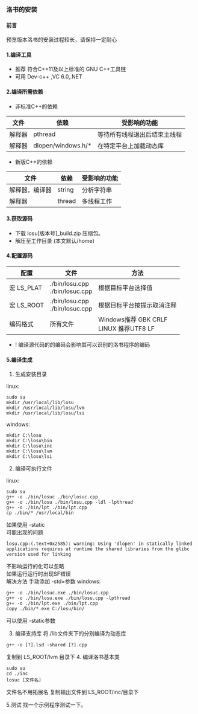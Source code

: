 ### 洛书的安装
#### 前言
预览版本洛书的安装过程较长，请保持一定耐心
#### 1.编译工具
+ 推荐 符合C++11及以上标准的 GNU C++工具链
+ 可用 Dev-c++ ,VC 6.0,.NET
#### 2.编译所需依赖
+ 非标准C++的依赖

| 文件  | 依赖      | 受影响的功能         |
|-----|---------|----------------|
| 解释器 | pthread | 等待所有线程退出后结束主线程 |
| 解释器 | dlopen/windows.h/*       |   在特定平台上加载动态库     |

+ 新版C++的依赖

| 文件      | 依赖     | 受影响的功能 |
|---------|--------|--------|
| 解释器，编译器 | string | 分析字符串  |
| 解释器     | thread | 多线程工作  |

#### 3.获取源码
+ 下载 losu[版本号]_build.zip 压缩包。
+ 解压至工作目录 (本文默认/home)
#### 4.配置源码

| 配置        | 文件             | 方法                                               |
|-----------|----------------|--------------------------------------------------|
| 宏 LS_PLAT | ./bin/losu.cpp<br>./bin/losuc.cpp | 根据目标平台选择值                                              |
| 宏 LS_ROOT | ./bin/losu.cpp<br>./bin/losuc.cpp| 根据目标平台按提示取消注释                                              |
| 编码格式      | 所有文件           | Windows推荐 GBK CRLF<br>LINUX 推荐UTF8 LF |

+ ! 编译源代码的的编码会影响其可以识别的洛书程序的编码

#### 5.编译生成
1. 生成安装目录

linux:
```
sudo su
mkdir /usr/local/lib/losu
mkdir /usr/local/lib/losu/lvm
mkdir /usr/local/lib/losu/lsi
```

windows:

```
mkdir C:\losu
mkdir C:\losu\bin
mkdir C:\losu\inc
mkdir C:\losu\lvm
mkdir C:\losu\lsi
```


2. 编译可执行文件

linux:
```
sudo su
g++ -o ./bin/losuc ./bin/losuc.cpp
g++ -o ./bin/losu ./bin/losu.cpp -ldl -lpthread
g++ -o ./bin/lpt ./bin/lpt.cpp
cp ./bin/* /usr/local/bin
```
如果使用 -static<br>
可能出现的问题

```
losu.cpp:(.text+0x2585): warning: Using 'dlopen' in statically linked applications requires at runtime the shared libraries from the glibc version used for linking
```
不影响运行的化可以忽略<br>
如果运行运行时出现SF错误<br>
解决方法 手动添加 -std=参数
windows:

```
g++ -o ./bin/losuc.exe ./bin/losuc.cpp
g++ -o ./bin/losu.exe ./bin/losu.cpp -lpthread
g++ -o ./bin/lpt.exe ./bin/lpt.cpp
copy ./bin/*.exe C:/losu/bin/
```
可以使用 -static参数

3. 编译支持库
将./lib文件夹下的分别编译为动态库

```
g++ -o [?].lsd -shared [?].cpp
```
复制到 LS_ROOT/lvm 目录下
4. 编译洛书基本类

```
sudo su
cd ./inc
losuc [文件名]
```
文件名不用拓展名
复制输出文件到 LS_ROOT/inc/目录下

5.测试
找一个示例程序测试一下。
